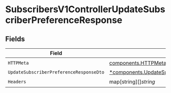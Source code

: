 # SubscribersV1ControllerUpdateSubscriberPreferenceResponse


## Fields

| Field                                                                                                                 | Type                                                                                                                  | Required                                                                                                              | Description                                                                                                           |
| --------------------------------------------------------------------------------------------------------------------- | --------------------------------------------------------------------------------------------------------------------- | --------------------------------------------------------------------------------------------------------------------- | --------------------------------------------------------------------------------------------------------------------- |
| `HTTPMeta`                                                                                                            | [components.HTTPMetadata](../../models/components/httpmetadata.md)                                                    | :heavy_check_mark:                                                                                                    | N/A                                                                                                                   |
| `UpdateSubscriberPreferenceResponseDto`                                                                               | [*components.UpdateSubscriberPreferenceResponseDto](../../models/components/updatesubscriberpreferenceresponsedto.md) | :heavy_minus_sign:                                                                                                    | OK                                                                                                                    |
| `Headers`                                                                                                             | map[string][]*string*                                                                                                 | :heavy_check_mark:                                                                                                    | N/A                                                                                                                   |
